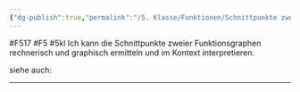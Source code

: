 ```yaml
---
{"dg-publish":true,"permalink":"/5. Klasse/Funktionen/Schnittpunkte zweier Graphen/"}
---
```


#F517 #F5 #5kl
Ich kann die Schnittpunkte zweier Funktionsgraphen rechnerisch und graphisch ermitteln und im Kontext interpretieren.

siehe auch:
___
